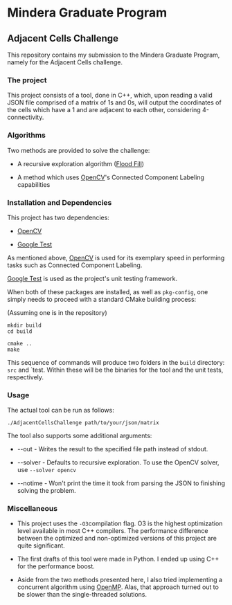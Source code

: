 # Mindera Graduate Program

## Adjacent Cells Challenge

This repository contains my submission to the Mindera Graduate Program, namely for the Adjacent Cells challenge.

### The project

This project consists of a tool, done in C++, which, upon reading a valid JSON file comprised of a matrix of 1s and 0s, will  output the coordinates
of the cells which have a 1 and are adjacent to each other, considering 4-connectivity.

### Algorithms

Two methods are provided to solve the challenge:

+ A recursive exploration algorithm ([Flood Fill](https://en.wikipedia.org/wiki/Flood_fill))

+ A method which uses [OpenCV](https://opencv.org/)'s Connected Component Labeling capabilities

### Installation and Dependencies

This project has two dependencies:

+ [OpenCV](https://opencv.org/) 

* [Google Test](https://github.com/google/googletest)

As mentioned above, [OpenCV](https://opencv.org/)  is used for its exemplary speed in performing tasks such as Connected Component Labeling.

[Google Test](https://github.com/google/googletest) is used as the project's unit testing framework.

When both of these packages are installed, as well as `pkg-config`, one simply needs to proceed with a standard CMake building process:

(Assuming one is in the repository)
```
mkdir build
cd build

cmake ..
make
```
This sequence of commands will produce two folders in the `build` directory: `src` and `test. Within these will be the binaries for
the tool and the unit tests, respectively.

### Usage

The actual tool can be run as follows: 

```
./AdjacentCellsChallenge path/to/your/json/matrix
```
The tool also supports some additional arguments:


+ --out <path> - Writes the result to the specified file path instead of stdout. 

+ --solver <algorithm> - Defaults to recursive exploration. To use the OpenCV solver, use `--solver opencv`

+ --notime - Won't print the time it took from parsing the JSON to finishing solving the problem.

### Miscellaneous

+ This project uses the `-O3`compilation flag. O3 is the highest optimization level available in most C++ compilers.
The performance difference between the optimized and non-optimized versions of this project are quite significant.

+ The first drafts of this tool were made in Python. I ended up using C++ for the performance boost.

+ Aside from the two methods presented here, I also tried implementing a concurrent algorithm using [OpenMP](https://www.openmp.org/).
Alas, that approach turned out to be slower than the single-threaded solutions.
